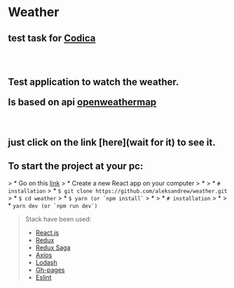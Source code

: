 <h1>Weather</h1>
<h2> test task for <a href="https://www.codica.com">Codica</a><h2>
  <br />
  <p>Test application to watch the weather.</p>
  <p>Is based on api <a href="https://home.openweathermap.org">openweathermap</a></p>
 <br />
  <p>just click on the link [here](wait for it) to see it.</p>

<h2>To start the project at your pc:</h2>
> * Go on this <a href="https://github.com/aleksandrew/weather/tree/development">link</a>
> * Create a new React app on your computer
> * 
> * <code># installation</code>
> * <code>$ git clone https://github.com/aleksandrew/weather.git</code>
> * <code>$ cd weather</code>
> * <code>$ yarn (or `npm install`</code>
> * 
> * <code># installation</code>
> * <code></code>
> * <code>yarn dev (or `npm run dev`)</code>



> Stack have been used:
>
> * [React.js](https://reactjs.org/)
> * [Redux](https://redux.js.org/)
> * [Redux Saga](https://redux-saga.js.org/)
> * [Axios](https://github.com/axios/axios)
> * [Lodash](https://lodash.com/)
> * [Gh-pages](https://github.com/gitname/react-gh-pages)
> * [Eslint](https://eslint.org/)
